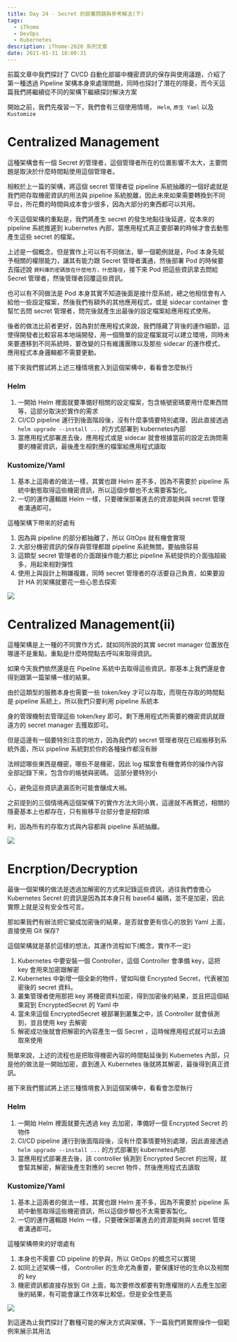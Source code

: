 ```yaml
---
title: Day 24 - Secret 的部署問題與參考解法(下)
tags:
  - iThome
  - DevOps
  - Kubernetes
description: iThome-2020 系列文章
date: 2021-01-31 18:00:31
---
```


前篇文章中我們探討了 CI/CD 自動化部屬中機密資訊的保存與使用議題，介紹了第一種透過 Pipeline 架構本身來處理問題，同時也探討了潛在的隱憂，而今天這篇我們將繼續從不同的架構下繼續探討解決方案



開始之前，我們先複習一下，我們會有三個使用情境， `Helm`, `原生 Yaml` 以及 `Kustomize`

# Centralized Management

這種架構會有一個 Secret 的管理者，這個管理者所在的位置影響不太大，主要問題是取決於什麼時間點使用這個管理者。

相較於上一篇的架構，將這個 secret 管理者從 pipeline 系統抽離的一個好處就是我們把存取機密資訊的用法與 pipeline 系統脫離，因此未來如果需要轉換到不同平台，所花費的時間與成本會少很多，因為大部分的東西都可以共用。

今天這個架構的重點是，我們將產生 secret 的發生地點往後延遲，從本來的 pipeline 系統推遲到 kubernetes 內部，當應用程式真正要部署的時候才會去動態產生這些 secret 的檔案。

上述是一個概念，但是實作上可以有不同做法，舉一個範例就是，Pod 本身先賦予相關的權限能力，讓其有能力跟 Secret 管理者溝通，然後部署 Pod 的時候要去描述說 `資料庫的密碼放在什麼地方，什麼路徑`，接下來 Pod 把這些資訊拿去問給 Secret 管理者，然後管理者回覆這些資訊。

也可以有不同做法是 Pod 本身其實不知道後面是接什麼系統，總之他相信會有人給他一些設定檔案，然後我們有額外的其他應用程式，或是 sidecar container 會幫忙去問 secret 管理者，問完後就產生出最後的設定檔案給應用程式使用。

後者的做法比前者更好，因為對於應用程式來說，我們隱藏了背後的運作細節，這使得開發者比較容易本地端開發，用一個簡單的設定檔案就可以建立環境，同時未來要遷移到不同系統時，要改變的只有維護團隊以及那些 sidecar 的運作模式，應用程式本身邏輯都不需要更動。



接下來我們嘗試將上述三種情境套入到這個架構中，看看會怎麼執行

### Helm

1. 一開始 Helm 裡面就要準備好相關的設定檔案，包含帳號密碼要用什麼東西問等，這部分取決於實作的需求
2. CI/CD pipeline 運行到後面階段後，沒有什麼事情要特別處理，因此直接透過 `helm upgrade --install ...` 的方式部署到 kubernetes內部
3. 當應用程式部署進去後，應用程式或是 sidecar 就會根據當前的設定去詢問需要的機密資訊，最後產生相對應的檔案給應用程式讀取

### Kustomize/Yaml

1. 基本上這兩者的做法一樣，其實也跟 Helm 差不多，因為不需要於 pipeline 系統中動態取得這些機密資訊，所以這個步驟也不太需要客製化。
2. 一切的運作邏輯跟 Helm 一樣，只要確保部署進去的資源能夠與 secret 管理者溝通即可。



這種架構下帶來的好處有

1. 因為與 pipeline 的部分都抽離了，所以 GItOps 就有機會實現
2. 大部分機密資訊的保存與管理都跟 pipeline 系統無關，要抽換容易
3. 這類型 secret 管理者的介面跟操作能力都比 pipeline 系統提供的介面強超級多，用起來相對彈性
4. 使用上與設計上稍嫌複雜，同時 secret 管理者的存活要自己負責，如果要設計 HA 的架構就要花一些心思去探索



![](https://i.imgur.com/3tDZr43.jpg)



# Centralized Management(ii)

這種架構是上一種的不同實作方式，就如同所說的其實 secret manager 位置放在哪邊不是重點，重點是什麼時間點去呼叫來取得資訊。

如果今天我們依然還是在 Pipeline 系統中去取得這些資訊，那基本上我們還是會得到跟第一篇架構一樣的結果。

由於這類型的服務本身也需要一些 token/key 才可以存取，而現在存取的時間點是 pipeline 系統上，所以我們只要利用 pipeline 系統本

身的管理機制去管理這些 token/key 即可。剩下應用程式所需要的機密資訊就跟遠方的 secret manager 去獲取即可。



但是這邊有一個要特別注意的地方，因為我們的 secret 管理者現在已經搬移到系統外面，所以 pipeline 系統對於你的各種操作都沒有辦

法辨認哪些東西是機密，哪些不是機密，因此 log 檔案會有機會將你的操作內容全部記錄下來，包含你的帳號與密碼。 這部分要特別小

心，避免這些資訊遺漏否則可能會釀成大禍。



之前提到的三個情境再這個架構下的實作方法大同小異，這邊就不再贅述，相關的隱憂基本上也都存在，只有搬移平台部分會是相對順

利，因為所有的存取方式與內容都與 pipeline 系統抽離。



![](https://i.imgur.com/JTgHac7.jpg)





# Encrption/Decryption

最後一個架構的做法是透過加解密的方式來記錄這些資訊，過往我們會擔心 Kubernetes Secret 的資訊是因為其本身只有 base64 編碼，並不是加密，因此實際上就是沒有安全性可言。

那如果我們有辦法把它變成加密後的結果，是否就會更有信心的放到 Yaml 上面，直接使用 Git 保存?

這個架構就是基於這樣的想法，其運作流程如下(概念，實作不一定)

1. Kubernetes 中要安裝一個 Controller，這個 Controller 會準備 key，這把 key 會用來加密跟解密
2. Kubernetes 中新增一個全新的物件，譬如叫做 Encrypted Secret，代表被加密後的 secret 資料。
3. 叢集管理者使用那把 key 將機密資料加密，得到加密後的結果，並且把這個結果寫到 EncryptedSecret 的 Yaml 中
4. 當未來這個 EncryptedSecret 被部署到叢集之中，該 Controller 就會偵測到，並且使用 key 去解密
5. 解密成功後就會把解密的內容產生一個 Secret ，這時候應用程式就可以去讀取來使用



簡單來說，上述的流程也是把取得機密內容的時間點延後到 Kubernetes 內部，只是他的做法是一開始加密，直到進入 Kubernetes 後就將其解密，最後得到真正資訊。



接下來我們嘗試將上述三種情境套入到這個架構中，看看會怎麼執行

### Helm

1. 一開始 Helm 裡面就要先透過 key 去加密，準備好一個 Encrypted Secret 的物件
2. CI/CD pipeline 運行到後面階段後，沒有什麼事情要特別處理，因此直接透過 `helm upgrade --install ...` 的方式部署到 kubernetes內部
3. 當應用程式部署進去後，該 controller 偵測到 Encrypted Secret 的出現，就會幫其解密，解密後產生對應的 secret 物件，然後應用程式去讀取

### Kustomize/Yaml

1. 基本上這兩者的做法一樣，其實也跟 Helm 差不多，因為不需要於 pipeline 系統中動態取得這些機密資訊，所以這個步驟也不太需要客製化。
2. 一切的運作邏輯跟 Helm 一樣，只要確保部署進去的資源能夠與 secret 管理者溝通即可。



這種架構帶來的好壞處有

1. 本身也不需要 CD pipeline 的參與，所以 GitOps 的概念可以實現
2. 如同上述架構一樣， Controller 的生命尤為重要，要保護好他的生命以及相關的 key
3. 機密資訊都直接存放到 Git 上面，每次要修改都要有對應權限的人去產生加密後的結果，有可能會讓工作效率比較低，但是安全性更高

![](https://i.imgur.com/Vwcbn37.jpg)



到這邊為止我們探討了數種可能的解決方式與架構，下一篇我們將實際操作一個範例來展示其用法


